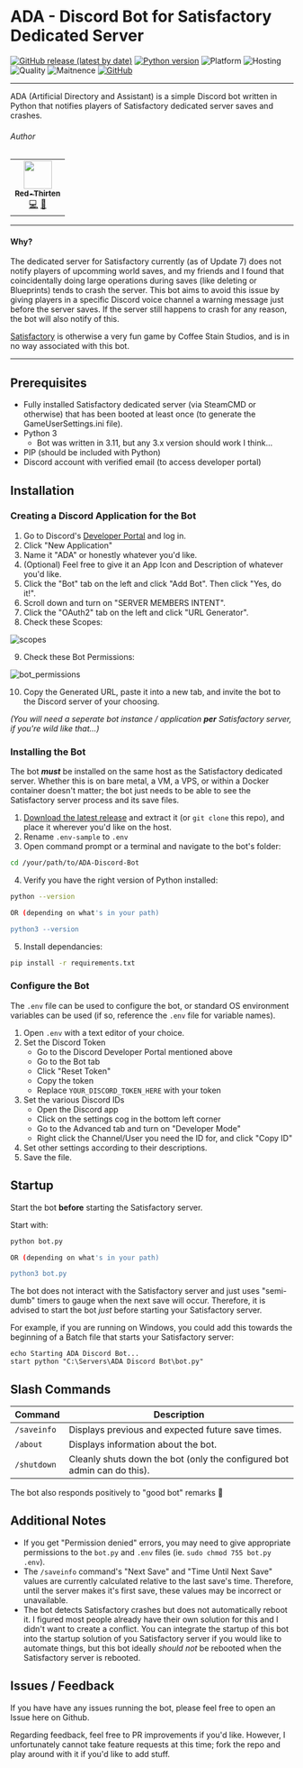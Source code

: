 
# ADA - Discord Bot for Satisfactory Dedicated Server

[![GitHub release (latest by date)](https://img.shields.io/github/v/release/lilkingjr1/ADA-Discord-Bot?display_name=tag&logo=github)](https://github.com/lilkingjr1/ADA-Discord-Bot/releases/latest) [![Python version](https://img.shields.io/badge/python-3.x.x-brightgreen?logo=python)](https://www.python.org/downloads/) ![Platform](https://img.shields.io/badge/platform-windows%20%7C%20linux-lightgrey) ![Hosting](https://img.shields.io/badge/hosting-self--hosted-blue) ![Quality](https://img.shields.io/badge/quality-Literally%20my%20first%20Discord%20bot-yellow) ![Maitnence](https://img.shields.io/badge/maintained-When%20I%20have%20time%20%C2%AF%5C__(%E3%83%84)__%2F%C2%AF-yellowgreen) [![GitHub](https://img.shields.io/github/license/lilkingjr1/ADA-Discord-Bot)](https://choosealicense.com/licenses/mit/)

___

ADA (Artificial Directory and Assistant) is a simple Discord bot written in Python that notifies players of Satisfactory dedicated server saves and crashes.

###### Author

<!-- prettier-ignore-start -->
<!-- markdownlint-disable -->
<table>
    <tr>
        <td align="center">
            <a href="https://github.com/lilkingjr1">
                <img src="https://avatars.githubusercontent.com/u/4533989" width="50px;" alt=""/><br /><sub><b>Red-Thirten</b></sub>
            </a>
            <br />
            <a href="https://github.com/parkervcp/eggs/commits?author=lilkingjr1" title="Codes">💻</a>
            <a href="https://github.com/parkervcp/eggs/commits?author=lilkingjr1" title="Maintains">🔨</a>
        </td>
    </tr>
</table>
<!-- markdownlint-enable -->
<!-- prettier-ignore-end -->

___
#### Why?
The dedicated server for Satisfactory currently (as of Update 7) does not notify players of upcomming world saves, and my friends and I found that coincidentally doing large operations during saves (like deleting or Blueprints) tends to crash the server. This bot aims to avoid this issue by giving players in a specific Discord voice channel a warning message just before the server saves. If the server still happens to crash for any reason, the bot will also notify of this.

[Satisfactory](https://www.satisfactorygame.com/) is otherwise a very fun game by Coffee Stain Studios, and is in no way associated with this bot.

___

## Prerequisites

- Fully installed Satisfactory dedicated server (via SteamCMD or otherwise) that has been booted at least once (to generate the GameUserSettings.ini file).
- Python 3
    - Bot was written in 3.11, but any 3.x version should work I think...
- PIP (should be included with Python)
- Discord account with verified email (to access developer portal)

## Installation

### Creating a Discord Application for the Bot

1. Go to Discord's [Developer Portal](http://discordapp.com/developers/applications) and log in.
2. Click "New Application"
3. Name it "ADA" or honestly whatever you'd like.
4. (Optional) Feel free to give it an App Icon and Description of whatever you'd like.
5. Click the "Bot" tab on the left and click "Add Bot". Then click "Yes, do it!".
6. Scroll down and turn on "SERVER MEMBERS INTENT".
7. Click the "OAuth2" tab on the left and click "URL Generator".
8. Check these Scopes:

![scopes](https://user-images.githubusercontent.com/4533989/215032768-fb2c4887-85cd-42fe-adaf-5927f17cb2a6.jpg)

9. Check these Bot Permissions:

![bot_permissions](https://user-images.githubusercontent.com/4533989/215032794-58778138-6889-4996-9965-4ecca7cf9ddb.jpg)

10. Copy the Generated URL, paste it into a new tab, and invite the bot to the Discord server of your choosing.

*(You will need a seperate bot instance / application **per** Satisfactory server, if you're wild like that...)*

### Installing the Bot

The bot ***must*** be installed on the same host as the Satisfactory dedicated server. Whether this is on bare metal, a VM, a VPS, or within a Docker container doesn't matter; the bot just needs to be able to see the Satisfactory server process and its save files.

1. [Download the latest release](https://github.com/lilkingjr1/ADA-Discord-Bot/releases/latest) and extract it (or `git clone` this repo), and place it wherever you'd like on the host.
2. Rename `.env-sample` to `.env`
3. Open command prompt or a terminal and navigate to the bot's folder:

```bash
cd /your/path/to/ADA-Discord-Bot
```

4. Verify you have the right version of Python installed:

```bash
python --version

OR (depending on what's in your path)

python3 --version
```

5. Install dependancies:

```bash
pip install -r requirements.txt
```

### Configure the Bot

The `.env` file can be used to configure the bot, or standard OS environment variables can be used (if so, reference the `.env` file for variable names).

1. Open `.env` with a text editor of your choice.
2. Set the Discord Token
    - Go to the Discord Developer Portal mentioned above
    - Go to the Bot tab
    - Click "Reset Token"
    - Copy the token
    - Replace `YOUR_DISCORD_TOKEN_HERE` with your token
3. Set the various Discord IDs
    - Open the Discord app
    - Click on the settings cog in the bottom left corner
    - Go to the Advanced tab and turn on "Developer Mode"
    - Right click the Channel/User you need the ID for, and click "Copy ID"
4. Set other settings according to their descriptions.
5. Save the file.

## Startup

Start the bot **before** starting the Satisfactory server.

Start with:

```bash
python bot.py

OR (depending on what's in your path)

python3 bot.py
```

The bot does not interact with the Satisfactory server and just uses "semi-dumb" timers to gauge when the next save will occur. Therefore, it is advised to start the bot *just* before starting your Satisfactory server.

For example, if you are running on Windows, you could add this towards the beginning of a Batch file that starts your Satisfactory server:

```batch
echo Starting ADA Discord Bot...
start python "C:\Servers\ADA Discord Bot\bot.py"
```

## Slash Commands

| Command | Description |
|---------|-------------|
| `/saveinfo` | Displays previous and expected future save times. |
| `/about` | Displays information about the bot. |
| `/shutdown` | Cleanly shuts down the bot (only the configured bot admin can do this). |

The bot also responds positively to "good bot" remarks 🙂

## Additional Notes

- If you get "Permission denied" errors, you may need to give appropriate permissions to the `bot.py` and `.env` files (ie. `sudo chmod 755 bot.py .env`).
- The `/saveinfo` command's "Next Save" and "Time Until Next Save" values are currently calculated relative to the last save's time. Therefore, until the server makes it's first save, these values may be incorrect or unavailable.
- The bot detects Satisfactory crashes but does not automatically reboot it. I figured most people already have their own solution for this and I didn't want to create a conflict. You can integrate the startup of this bot into the startup solution of you Satisfactory server if you would like to automate things, but this bot ideally *should not* be rebooted when the Satisfactory server is rebooted.

## Issues / Feedback

If you have have any issues running the bot, please feel free to open an Issue here on Github.

Regarding feedback, feel free to PR improvements if you'd like. However, I unfortunately cannot take feature requests at this time; fork the repo and play around with it if you'd like to add stuff.
